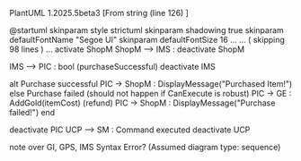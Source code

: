 PlantUML 1.2025.5beta3
[From string (line 126) ]
 
@startuml
skinparam style strictuml
skinparam shadowing true
skinparam defaultFontName "Segoe UI"
skinparam defaultFontSize 16
...
... ( skipping 98 lines )
...
activate ShopM
ShopM --> IMS :
deactivate ShopM
 
IMS --> PIC : bool (purchaseSuccessful)
deactivate IMS
 
alt Purchase successful
PIC -> ShopM : DisplayMessage("Purchased Item!")
else Purchase failed (should not happen if CanExecute is robust)
PIC -> GE : AddGold(itemCost) (refund)
PIC -> ShopM : DisplayMessage("Purchase failed!")
end
 
deactivate PIC
UCP --> SM : Command executed
deactivate UCP
 
 
note over GI, GPS, IMS
Syntax Error? (Assumed diagram type: sequence)